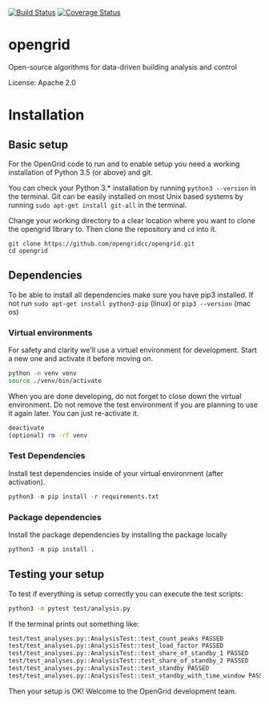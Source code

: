 [![Build Status](https://travis-ci.org/EpoxyD/opengrid.svg?branch=master)](https://travis-ci.org/EpoxyD/opengrid)
[![Coverage Status](https://coveralls.io/repos/github/EpoxyD/opengrid/badge.svg)](https://coveralls.io/github/EpoxyD/opengrid)

# opengrid

Open-source algorithms for data-driven building analysis and control

License: Apache 2.0

# Installation

## Basic setup

For the OpenGrid code to run and to enable setup you need a working installation of Python 3.5 (or above) and git.

You can check your Python 3.\* installation by running `python3 --version` in the terminal. Git can be easily installed on most Unix based systems by running `sudo apt-get install git-all` in the terminal.

Change your working directory to a clear location where you want to clone the opengrid library to. Then clone the repository and `cd` into it.

```
git clone https://github.com/opengridcc/opengrid.git
cd opengrid
```

## Dependencies

To be able to install all dependencies make sure you have pip3 installed. If not run `sudo apt-get install python3-pip` (linux) or `pip3 --version` (mac os)

### Virtual environments

For safety and clarity we'll use a virtuel environment for development. Start a new one and activate it before moving on. 

``` bash
python -m venv venv
source ./venv/bin/activate
```

When you are done developing, do not forget to close down the virtual environment. Do not remove the test environment if you are planning to use it again later. You can just re-activate it.

``` bash
deactivate
(optional) rm -rf venv
```

### Test Dependencies

Install test dependencies inside of your virtual environment (after activation).

```python
python3 -m pip install -r requirements.txt
```

### Package dependencies

Install the package dependencies by installing the package locally

``` python
python3 -m pip install .
```

## Testing your setup

To test if everything is setup correctly you can execute the test scripts:

``` bash
python3 -m pytest test/analysis.py
```

If the terminal prints out something like:

``` bash
test/test_analyses.py::AnalysisTest::test_count_peaks PASSED               [ 16%]
test/test_analyses.py::AnalysisTest::test_load_factor PASSED               [ 33%]
test/test_analyses.py::AnalysisTest::test_share_of_standby_1 PASSED        [ 50%]
test/test_analyses.py::AnalysisTest::test_share_of_standby_2 PASSED        [ 66%]
test/test_analyses.py::AnalysisTest::test_standby PASSED                   [ 83%]
test/test_analyses.py::AnalysisTest::test_standby_with_time_window PASSED  [100%]
```

Then your setup is OK! Welcome to the OpenGrid development team.

